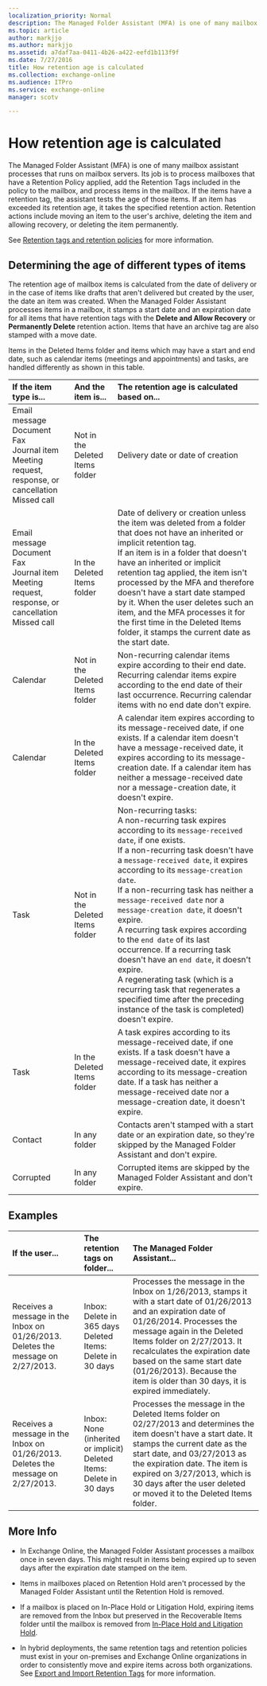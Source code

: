 ```yaml
---
localization_priority: Normal
description: The Managed Folder Assistant (MFA) is one of many mailbox assistant processes that runs on mailbox servers. Its job is to process mailboxes that have a Retention Policy applied, add the Retention Tags included in the policy to the mailbox, and process items in the mailbox. If the items have a retention tag, the assistant tests the age of those items. If an item has exceeded its retention age, it takes the specified retention action. Retention actions include moving an item to the user's archive, deleting the item and allowing recovery, or deleting the item permanently.
ms.topic: article
author: markjjo
ms.author: markjjo
ms.assetid: a7daf7aa-0411-4b26-a422-eefd1b113f9f
ms.date: 7/27/2016
title: How retention age is calculated
ms.collection: exchange-online
ms.audience: ITPro
ms.service: exchange-online
manager: scotv

---
```


# How retention age is calculated

The Managed Folder Assistant (MFA) is one of many mailbox assistant processes that runs on mailbox servers. Its job is to process mailboxes that have a Retention Policy applied, add the Retention Tags included in the policy to the mailbox, and process items in the mailbox. If the items have a retention tag, the assistant tests the age of those items. If an item has exceeded its retention age, it takes the specified retention action. Retention actions include moving an item to the user's archive, deleting the item and allowing recovery, or deleting the item permanently.

See [Retention tags and retention policies](retention-tags-and-policies.md) for more information.

## Determining the age of different types of items

The retention age of mailbox items is calculated from the date of delivery or in the case of items like drafts that aren't delivered but created by the user, the date an item was created. When the Managed Folder Assistant processes items in a mailbox, it stamps a start date and an expiration date for all items that have retention tags with the **Delete and Allow Recovery** or **Permanently Delete** retention action. Items that have an archive tag are also stamped with a move date.

Items in the Deleted Items folder and items which may have a start and end date, such as calendar items (meetings and appointments) and tasks, are handled differently as shown in this table.

|**If the item type is...**|**And the item is...**|**The retention age is calculated based on...**|
|:-----|:-----|:-----|
| Email message  <br/>  Document  <br/>  Fax  <br/>  Journal item  <br/>  Meeting request, response, or cancellation  <br/>  Missed call|Not in the Deleted Items folder|Delivery date or date of creation|
| Email message  <br/>  Document  <br/>  Fax  <br/>  Journal item  <br/>  Meeting request, response, or cancellation  <br/>  Missed call|In the Deleted Items folder| Date of delivery or creation unless the item was deleted from a folder that does not have an inherited or implicit retention tag.  <br/>  If an item is in a folder that doesn't have an inherited or implicit retention tag applied, the item isn't processed by the MFA and therefore doesn't have a start date stamped by it. When the user deletes such an item, and the MFA processes it for the first time in the Deleted Items folder, it stamps the current date as the start date.|
|Calendar|Not in the Deleted Items folder| Non-recurring calendar items expire according to their end date.  <br/>  Recurring calendar items expire according to the end date of their last occurrence. Recurring calendar items with no end date don't expire.|
|Calendar|In the Deleted Items folder|A calendar item expires according to its message-received date, if one exists. If a calendar item doesn't have a message-received date, it expires according to its message-creation date. If a calendar item has neither a message-received date nor a message-creation date, it doesn't expire.|
|Task|Not in the Deleted Items folder| Non-recurring tasks:  <br/>  A non-recurring task expires according to its `message-received date`, if one exists.  <br/>  If a non-recurring task doesn't have a `message-received date`, it expires according to its `message-creation date`.  <br/>  If a non-recurring task has neither a `message-received date` nor a `message-creation date`, it doesn't expire.  <br/>  A recurring task expires according to the `end date` of its last occurrence. If a recurring task doesn't have an `end date`, it doesn't expire.  <br/>  A regenerating task (which is a recurring task that regenerates a specified time after the preceding instance of the task is completed) doesn't expire.|
|Task|In the Deleted Items folder|A task expires according to its message-received date, if one exists. If a task doesn't have a message-received date, it expires according to its message-creation date. If a task has neither a message-received date nor a message-creation date, it doesn't expire.|
|Contact|In any folder|Contacts aren't stamped with a start date or an expiration date, so they're skipped by the Managed Folder Assistant and don't expire.|
|Corrupted|In any folder|Corrupted items are skipped by the Managed Folder Assistant and don't expire.|

## Examples

|**If the user...**|**The retention tags on folder...**|**The Managed Folder Assistant...**|
|:-----|:-----|:-----|
|Receives a message in the Inbox on 01/26/2013. Deletes the message on 2/27/2013.|Inbox: Delete in 365 days  <br/>  Deleted Items: Delete in 30 days|Processes the message in the Inbox on 1/26/2013, stamps it with a start date of 01/26/2013 and an expiration date of 01/26/2014. Processes the message again in the Deleted Items folder on 2/27/2013. It recalculates the expiration date based on the same start date (01/26/2013). Because the item is older than 30 days, it is expired immediately.|
|Receives a message in the Inbox on 01/26/2013. Deletes the message on 2/27/2013.|Inbox: None (inherited or implicit)  <br/>  Deleted Items: Delete in 30 days|Processes the message in the Deleted Items folder on 02/27/2013 and determines the item doesn't have a start date. It stamps the current date as the start date, and 03/27/2013 as the expiration date. The item is expired on 3/27/2013, which is 30 days after the user deleted or moved it to the Deleted Items folder.|

## More Info

- In Exchange Online, the Managed Folder Assistant processes a mailbox once in seven days. This might result in items being expired up to seven days after the expiration date stamped on the item.

- Items in mailboxes placed on Retention Hold aren't processed by the Managed Folder Assistant until the Retention Hold is removed.

- If a mailbox is placed on In-Place Hold or Litigation Hold, expiring items are removed from the Inbox but preserved in the Recoverable Items folder until the mailbox is removed from [In-Place Hold and Litigation Hold](../../security-and-compliance/in-place-and-litigation-holds.md).

- In hybrid deployments, the same retention tags and retention policies must exist in your on-premises and Exchange Online organizations in order to consistently move and expire items across both organizations. See [Export and Import Retention Tags](https://technet.microsoft.com/library/18405ea2-7ccc-475e-bd84-8b040e17bf44.aspx) for more information.



